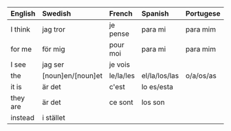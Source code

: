 <!-- TODO: organize -->

| English  | Swedish           | French    | Spanish       | Portugese | Italian |
| :------- | :---------------- | :-------- | :------------ | :-------- | :------ |
| I think  | jag tror          | je pense  | para mi       | para mim  | per me  |
| for me   | för mig           | pour moi  | para mi       | para mim  | per me  |
| I see    | jag ser           | je vois   |               |           |         |
| the      | [noun]en/[noun]et | le/la/les | el/la/los/las | o/a/os/as |         |
| it is    | är det            | c'est     | lo es/esta    |           |         |
| they are | är det            | ce sont   | los son       |           |         |
| instead  | i stället         |           |               |           |         |
